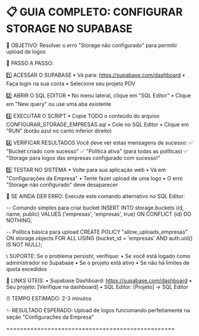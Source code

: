 📋 GUIA COMPLETO: CONFIGURAR STORAGE NO SUPABASE
=================================================

🎯 OBJETIVO: Resolver o erro "Storage não configurado" para permitir upload de logos

📝 PASSO A PASSO:

1️⃣ ACESSAR O SUPABASE
   • Vá para: https://supabase.com/dashboard
   • Faça login na sua conta
   • Selecione seu projeto PDV

2️⃣ ABRIR O SQL EDITOR
   • No menu lateral, clique em "SQL Editor"
   • Clique em "New query" ou use uma aba existente

3️⃣ EXECUTAR O SCRIPT
   • Copie TODO o conteúdo do arquivo CONFIGURAR_STORAGE_EMPRESAS.sql
   • Cole no SQL Editor
   • Clique em "RUN" (botão azul no canto inferior direito)

4️⃣ VERIFICAR RESULTADOS
   Você deve ver estas mensagens de sucesso:
   ✅ "Bucket criado com sucesso"
   ✅ "Política ativa" (para todas as políticas)
   ✅ "Storage para logos das empresas configurado com sucesso!"

5️⃣ TESTAR NO SISTEMA
   • Volte para sua aplicação web
   • Vá em "Configurações da Empresa"
   • Tente fazer upload de uma logo
   • O erro "Storage não configurado" deve desaparecer

🚨 SE AINDA DER ERRO:
   Execute este comando alternativo no SQL Editor:

   -- Comando simples para criar bucket
   INSERT INTO storage.buckets (id, name, public) 
   VALUES ('empresas', 'empresas', true)
   ON CONFLICT (id) DO NOTHING;

   -- Política básica para upload
   CREATE POLICY "allow_uploads_empresas" ON storage.objects
   FOR ALL USING (bucket_id = 'empresas' AND auth.uid() IS NOT NULL);

📞 SUPORTE:
   Se o problema persistir, verifique:
   • Se você está logado como administrador no Supabase
   • Se o projeto está ativo
   • Se não há limites de quota excedidos

🔗 LINKS ÚTEIS:
   • Supabase Dashboard: https://supabase.com/dashboard
   • Seu projeto: [Verifique na dashboard]
   • SQL Editor: [Projeto] → SQL Editor

⏰ TEMPO ESTIMADO: 2-3 minutos

✨ RESULTADO ESPERADO:
   Upload de logos funcionando perfeitamente na seção "Configurações da Empresa"

=================================================
